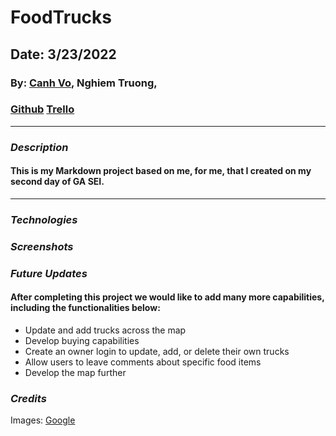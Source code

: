 # FoodTrucks

## Date: 3/23/2022

### By: [Canh Vo](https://www.linkedin.com/in/canh-vo-056122188/), Nghiem Truong,


### [Github](https://github.com/vinhnghiemcr/FoodTrucks) [Trello](https://trello.com/b/WilzloTi/foodtrucks)

---

### **_Description_**

#### This is my Markdown project based on me, for me, that I created on my second day of GA SEI.

---

### **_Technologies_**

### **_Screenshots_**

### **_Future Updates_**

#### After completing this project we would like to add many more capabilities, including the functionalities below:

- Update and add trucks across the map
- Develop buying capabilities
- Create an owner login to update, add, or delete their own trucks
- Allow users to leave comments about specific food items
- Develop the map further

### **_Credits_**

Images: [Google](https://www.google.com/)
